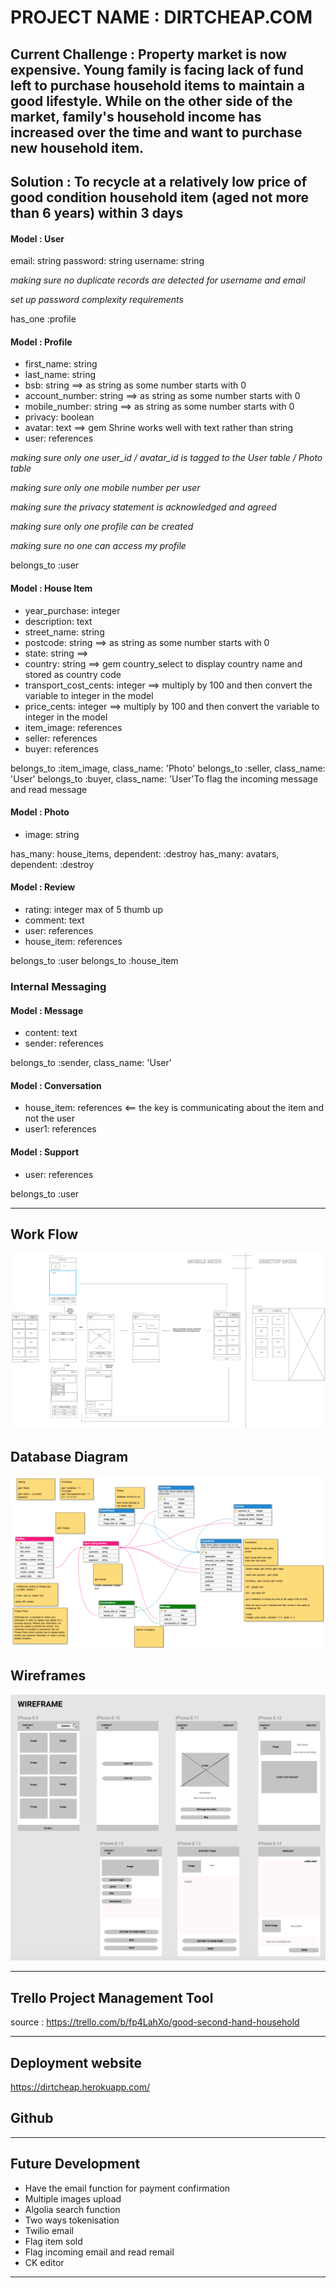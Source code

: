 # PROJECT NAME : DIRTCHEAP.COM
## Current Challenge : Property market is now expensive. Young family is facing lack of fund left to purchase household items to maintain a good lifestyle. While on the other side of the market, family's household income has increased over the time and want to purchase new household item.
## Solution : To recycle at a relatively low price of good condition household item (aged not more than 6 years) within 3 days

#### Model : User 
email: string
password: string
username: string

*making sure no duplicate records are detected for username and email*

*set up password complexity requirements*

has_one :profile

#### Model : Profile

- first_name: string            
- last_name: string
- bsb: string                   ==> as string as some number starts with 0
- account_number: string        ==> as string as some number starts with 0
- mobile_number: string         ==> as string as some number starts with 0
- privacy: boolean
- avatar: text                  ==> gem Shrine works well with text rather than string
- user: references

*making sure only one user_id / avatar_id is tagged to the User table / Photo table*

*making sure only one mobile number per user*

*making sure the privacy statement is acknowledged and agreed*

*making sure only one profile can be created*

*making sure no one can access my profile*

belongs_to :user

#### Model : House Item

- year_purchase: integer           
- description: text
- street_name: string
- postcode: string                  ==> as string as some number starts with 0
- state: string                     ==> 
- country: string                   ==> gem country_select to display country name and stored as country code
- transport_cost_cents: integer     ==> multiply by 100 and then convert the variable to integer in the model
- price_cents: integer              ==> multiply by 100 and then convert the variable to integer in the model
- item_image: references
- seller: references
- buyer: references

belongs_to :item_image, class_name: 'Photo'
belongs_to :seller, class_name: 'User'
belongs_to :buyer, class_name: 'User'To flag the incoming message and read message


#### Model : Photo
- image: string

has_many: house_items, dependent: :destroy
has_many: avatars, dependent: :destroy


#### Model : Review
- rating: integer               max of 5 thumb up
- comment: text
- user: references
- house_item: references

belongs_to :user
belongs_to :house_item


### **Internal Messaging**
#### Model : Message
- content: text
- sender: references

belongs_to :sender, class_name: 'User'


#### Model : Conversation
- house_item: references      <== the key is communicating about the item and not the user
- user1: references


#### Model : Support
- user: references

belongs_to :user

---

## Work Flow

![](app/assets/images/3.1-wireframe-sketch-work-flow.png)

## Database Diagram

![](app/assets/images/5-entity-relationship-diagram.png)

## Wireframes

![](app/assets/images/4-wireframe-low-fidelity.png)

---

## Trello Project Management Tool
source : https://trello.com/b/fp4LahXo/good-second-hand-household

---

## Deployment website
https://dirtcheap.herokuapp.com/


## Github



---

## Future Development
- Have the email function for payment confirmation
- Multiple images upload
- Algolia search function
- Two ways tokenisation
- Twilio email
- Flag item sold
- Flag incoming email and read remail
- CK editor

---